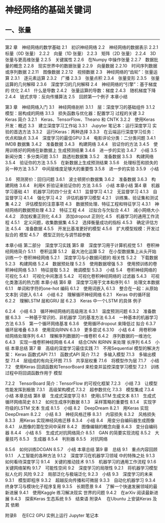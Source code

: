 # 神经网络的基础关键词

## 一、张量





-----------------------------------------------------------------------------------------
第2 章　神经网络的数学基础
2.1　初识神经网络
2.2　神经网络的数据表示
2.2.1　标量（0D 张量）
2.2.2　向量（1D 张量）
2.2.3　矩阵（2D 张量）
2.2.4　3D 张量与更高维张量
2.2.5　关键属性
2.2.6　在Numpy 中操作张量
2.2.7　数据批量的概念
2.2.8　现实世界中的数据张量
2.2.9　向量数据
2.2.10　时间序列数据或序列数据
2.2.11　图像数据
2.2.12　视频数据
2.3　神经网络的“齿轮”：张量运算
2.3.1　逐元素运算
2.3.2　广播
2.3.3　张量点积
2.3.4　张量变形
2.3.5　张量运算的几何解释
2.3.6　深度学习的几何解释
2.4　神经网络的“引擎”：基于梯度的
优化
2.4.1　什么是导数
2.4.2　张量运算的导数：梯度
2.4.3　随机梯度下降
2.4.4　链式求导：反向传播算法
2.5　回顾第一个例子
本章小结

第3 章　神经网络入门
3.1　神经网络剖析
3.1.1　层：深度学习的基础组件
3.1.2　模型：层构成的网络
3.1.3　损失函数与优化器：配置学习
过程的关键
3.2　Keras 简介
3.2.1　Keras、TensorFlow、Theano 和
CNTK
3.2.2　使用Keras 开发：概述
3.3　建立深度学习工作站
3.3.1　Jupyter 笔记本：运行深度学习
实验的首选方法
3.3.2　运行Keras：两种选择
3.3.3　在云端运行深度学习任务：
优点和缺点
3.3.4　深度学习的最佳GPU
3.4　电影评论分类：二分类问题
3.4.1　IMDB 数据集
3.4.2　准备数据
3.4.3　构建网络
3.4.4　验证你的方法
3.4.5　使用训练好的网络在新数据上
生成预测结果
3.4.6　进一步的实验
3.4.7　小结
3.5　新闻分类：多分类问题
3.5.1　路透社数据集
3.5.2　准备数据
3.5.3　构建网络
3.5.4　验证你的方法
3.5.5　在新数据上生成预测结果
3.5.6　处理标签和损失的另一种方法
3.5.7　中间层维度足够大的重要性
3.5.8　进一步的实验
3.5.9　小结

3.6　预测房价：回归问题
3.6.1　波士顿房价数据集
3.6.2　准备数据
3.6.3　构建网络
3.6.4　利用K 折验证来验证你的
方法
3.6.5　小结
本章小结
第4 章　机器学习基础
4.1　机器学习的四个分支
4.1.1　监督学习
4.1.2　无监督学习
4.1.3　自监督学习
4.1.4　强化学习
4.2　评估机器学习模型
4.2.1　训练集、验证集和测试集
4.2.2　评估模型的注意事项
4.3　数据预处理、特征工程和特征学习
4.3.1　神经网络的数据预处理
4.3.2　特征工程
4.4　过拟合与欠拟合
4.4.1　减小网络大小
4.4.2　添加权重正则化
4.4.3　添加dropout 正则化
4.5　机器学习的通用工作流程
4.5.1　定义问题，收集数据集
4.5.2　选择衡量成功的指标
4.5.3　确定评估方法
4.5.4　准备数据
4.5.5　开发比基准更好的模型
4.5.6　扩大模型规模：开发过拟合的
模型
4.5.7　模型正则化与调节超参数

本章小结
第二部分　深度学习实践
第5 章　深度学习用于计算机视觉
5.1　卷积神经网络简介
5.1.1　卷积运算
5.1.2　最大池化运算
5.2　在小型数据集上从头开始训练一个
卷积神经网络
5.2.1　深度学习与小数据问题的
相关性
5.2.2　下载数据
5.2.3　构建网络
5.2.4　数据预处理
5.2.5　使用数据增强
5.3　使用预训练的卷积神经网络
5.3.1　特征提取
5.3.2　微调模型
5.3.3　小结
5.4　卷积神经网络的可视化
5.4.1　可视化中间激活
5.4.2　可视化卷积神经网络的
过滤器
5.4.3　可视化类激活的热力图
本章小结
第6 章　深度学习用于文本和序列
6.1　处理文本数据
6.1.1　单词和字符的one-hot 编码
6.1.2　使用词嵌入
6.1.3　整合在一起：从原始文本到
词嵌入
6.1.4　小结
6.2　理解循环神经网络
6.2.1　Keras 中的循环层
6.2.2　理解LSTM 层和GRU 层
6.2.3　Keras 中一个LSTM 的具体
例子

6.2.4　小结
6.3　循环神经网络的高级用法
6.3.1　温度预测问题
6.3.2　准备数据
6.3.3　一种基于常识的、非机器学
习的基准方法
6.3.4　一种基本的机器学习方法
6.3.5　第一个循环网络基准
6.3.6　使用循环dropout 来降低过
拟合
6.3.7　循环层堆叠
6.3.8　使用双向RNN
6.3.9　更多尝试
6.3.10　小结
6.4　用卷积神经网络处理序列
6.4.1　理解序列数据的一维卷积
6.4.2　序列数据的一维池化
6.4.3　实现一维卷积神经网络
6.4.4　结合CNN 和RNN 来处理
长序列
6.4.5　小结
本章总结
第7 章　高级的深度学习最佳实践
7.1　不用Sequential 模型的解决方案：
Keras 函数式API
7.1.1　函数式API 简介
7.1.2　多输入模型
7.1.3　多输出模型
7.1.4　层组成的有向无环图
7.1.5　共享层权重
7.1.6　将模型作为层
7.1.7　小结
7.2　使用Keras 回调函数和TensorBoard
来检查并监控深度学习模型
7.2.1　训练过程中将回调函数作用于
模型

7.2.2　TensorBoard 简介：TensorFlow
的可视化框架
7.2.3　小结
7.3　让模型性能发挥到极致
7.3.1　高级架构模式
7.3.2　超参数优化
7.3.3　模型集成
7.3.4　小结
本章总结
第8 章　生成式深度学习
8.1　使用LSTM 生成文本
8.1.1　生成式循环网络简史
8.1.2　如何生成序列数据
8.1.3　采样策略的重要性
8.1.4　实现字符级的LSTM 文本
生成
8.1.5　小结
8.2　DeepDream
8.2.1　用Keras 实现DeepDream
8.2.2　小结
8.3　神经风格迁移
8.3.1　内容损失
8.3.2　风格损失
8.3.3　用Keras 实现神经风格迁移
8.3.4　小结
8.4　用变分自编码器生成图像
8.4.1　从图像的潜在空间中采样
8.4.2　图像编辑的概念向量
8.4.3　变分自编码器
8.4.4　小结
8.5　生成式对抗网络简介
8.5.1　GAN 的简要实现流程
8.5.2　大量技巧
8.5.3　生成器
8.5.4　判别器
8.5.5　对抗网络

8.5.6　如何训练DCGAN
8.5.7　小结
本章总结
第9 章　总结
9.1　重点内容回顾
9.1.1　人工智能的各种方法
9.1.2　深度学习在机器学习领域
中的特殊之处
9.1.3　如何看待深度学习
9.1.4　关键的推动技术
9.1.5　机器学习的通用工作流程
9.1.6　关键网络架构
9.1.7　可能性空间
9.2　深度学习的局限性
9.2.1　将机器学习模型拟人化的
风险
9.2.2　局部泛化与极端泛化
9.2.3　小结
9.3　深度学习的未来
9.3.1　模型即程序
9.3.2　超越反向传播和可微层
9.3.3　自动化机器学习
9.3.4　终身学习与模块化子程序复用
9.3.5　长期愿景
9.4　了解一个快速发展领域的最新进展
9.4.1　使用Kaggle 练习解决现实
世界的问题
9.4.2　在arXiv 阅读最新进展
9.4.3　探索Keras 生态系统
9.5　结束语
附录A　 在Ubuntu 上安装Keras 及其
依赖

附录B　 在EC2 GPU 实例上运行
Jupyter 笔记本